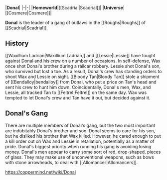 |**Donal**|
|-|-|
|**Homeworld**|[[Scadrial\|Scadrial]]|
|**Universe**|[[Cosmere\|Cosmere]]|

**Donal** is the leader of a gang of outlaws in the [[Roughs\|Roughs]] of [[Scadrial\|Scadrial]].

## History
[[Waxillium Ladrian\|Waxillium Ladrian]] and [[Lessie\|Lessie]] have fought against Donal and his crew on a number of occasions. In self-defense, Wax once shot Donal's brother during a railcar robbery. Lessie shot Donal's son, who survived but lost a toe. As a result, Donal's crew has standing orders to shoot Wax and Lessie on sight. [[Bloody Tan\|Bloody Tan]] stole a shipment of [[Bendalloy\|bendalloy]] from Donal, who put a price on Tan's head and sent his crew to hunt him down. Coincidentally, Donal's men, Wax, and Lessie, all tracked Tan to [[Feltrel\|Feltrel]] on the same day. Wax was tempted to let Donal's crew and Tan have it out, but decided against it.

## Donal's Gang
There are multiple members of Donal's gang, but the two most important are indubitably Donal's brother and son. Donal seems to care for his son, but he disliked his brother that Wax killed. However, he cared enough to put a kill order out on Wax and Lessie in retaliation, potentially as a matter of pride.
Donal's biggest priority when running his gang is avoiding losing money.
Donal's men appear to carry some sort of red, drop-shaped, pieces of glass. They may make use of unconventional weapons, such as bows with stone arrowheads, to deal with [[Allomancer\|Allomancers]].



https://coppermind.net/wiki/Donal